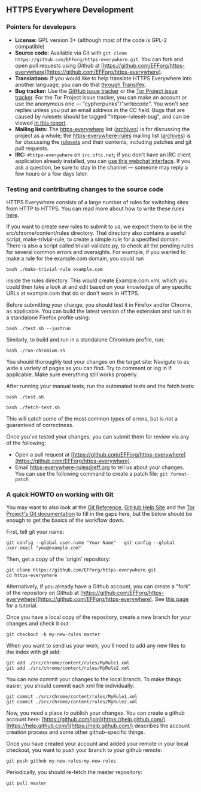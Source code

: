 ## HTTPS Everywhere Development

### Pointers for developers

*   **License:** GPL version 3+ (although most of the code is GPL-2 compatible)
*   **Source code:** Available via Git with `git clone
    https://github.com/EFForg/https-everywhere.git`. You can fork and open pull
    requests using Github at
    [https://github.com/EFForg/https-everywhere](https://github.com/EFForg/https-everywhere).
*   **Translations:** If you would like to help translate HTTPS Everywhere into
    another language, you can do that [through
    Transifex](https://www.transifex.com/otf/torproject/).
*   **Bug tracker:** Use the [GitHub issue
    tracker](https://github.com/EFForg/https-everywhere/issues/) or the [Tor
    Project issue tracker](https://trac.torproject.org/projects/tor/report/19).
    For the Tor Project issue tracker, you can make an account or use the
    anonymous one — "cypherpunks"/"writecode". You won't see replies unless you
    put an email address in the CC field. Bugs that are caused by rulesets
    should be tagged "httpse-ruleset-bug", and can be viewed [in this
    report](https://trac.torproject.org/projects/tor/report/48).
*   **Mailing lists:** The
    [https-everywhere](https://lists.eff.org/mailman/listinfo/https-everywhere)
    list ([archives](https://lists.eff.org/pipermail/https-everywhere/)) is for
    discussing the project as a whole; the
    [https-everywhere-rules](https://lists.eff.org/mailman/listinfo/https-everywhere-rules)
    mailing list
    ([archives](https://lists.eff.org/pipermail/https-everywhere-rules)) is for
    discussing the [rulesets](https://www.eff.org/https-everywhere/rulesets)
    and their contents, including patches and git pull requests.
*   **IRC:** `#https-everywhere` on `irc.oftc.net`; if you don't have an IRC
    client application already installed, you can [use this webchat
    interface](https://webchat.oftc.net/?channels=#https-everywhere). If you
    ask a question, be sure to stay in the channel — someone may reply a few
    hours or a few days later.

### Testing and contributing changes to the source code

HTTPS Everywhere consists of a large number of rules for switching sites from
HTTP to HTTPS. You can read more about how to write these rules
[here](https://www.eff.org/https-everywhere/rulesets).

If you want to create new rules to submit to us, we expect them to be in the
src/chrome/content/rules directory. That directory also contains a useful
script, make-trivial-rule, to create a simple rule for a specified domain.
There is also a script called trivial-validate.py, to check all the pending
rules for several common errors and oversights. For example, if you wanted to
make a rule for the example.com domain, you could run

    bash ./make-trivial-rule example.com

inside the rules directory. This would create Example.com.xml, which you could
then take a look at and edit based on your knowledge of any specific URLs at
example.com that do or don't work in HTTPS.

Before submitting your change, you should test it in Firefox and/or Chrome, as
applicable. You can build the latest version of the extension and run it in a
standalone Firefox profile using:

    bash ./test.sh --justrun

Similarly, to build and run in a standalone Chromium profile, run:

    bash ./run-chromium.sh

You should thoroughly test your changes on the target site: Navigate to as wide
a variety of pages as you can find. Try to comment or log in if applicable.
Make sure everything still works properly.

After running your manual tests, run the automated tests and the fetch tests:

    bash ./test.sh

    bash ./fetch-test.sh

This will catch some of the most common types of errors, but is not a
guaranteed of correctness.

Once you've tested your changes, you can submit them for review via any of the
following:

*   Open a pull request at
    [https://github.com/EFForg/https-everywhere](https://github.com/EFForg/https-everywhere).
*   Email https-everywhere-rules@eff.org to tell us about your changes. You can
    use the following command to create a patch file: `git format-patch`

### A quick HOWTO on working with Git

You may want to also look at the [Git Reference](http://gitref.org/), [GitHub
Help Site](https://help.github.com/) and the [Tor Project's Git
documentation](https://gitweb.torproject.org/githax.git/tree/doc/Howto.txt) to
fill in the gaps here, but the below should be enough to get the basics of the
workflow down.

First, tell git your name:

    git config --global user.name "Your Name"   git config --global user.email "you@example.com"

Then, get a copy of the 'origin' repository:

    git clone https://github.com/EFForg/https-everywhere.git
    cd https-everywhere

Alternatively, if you already have a Github account, you can create a "fork" of
the repository on Github at
[https://github.com/EFForg/https-everywhere](https://github.com/EFForg/https-everywhere).
See [this page](https://help.github.com/articles/fork-a-repo) for a tutorial.

Once you have a local copy of the repository, create a new branch for your
changes and check it out:

    git checkout -b my-new-rules master

When you want to send us your work, you'll need to add any new files to the
index with git add:

    git add ./src/chrome/content/rules/MyRule1.xml
    git add ./src/chrome/content/rules/MyRule2.xml

You can now commit your changes to the local branch. To make things easier, you
should commit each xml file individually:

    git commit ./src/chrome/content/rules/MyRule1.xml
    git commit ./src/chrome/content/rules/MyRule2.xml

Now, you need a place to publish your changes. You can create a github account
here: [https://github.com/join](https://help.github.com/).
[https://help.github.com/](https://help.github.com/) describes the account
creation process and some other github-specific things.

Once you have created your account and added your remote in your local
checkout, you want to push your branch to your github remote:

    git push github my-new-rules:my-new-rules

Periodically, you should re-fetch the master repository:

    git pull master
